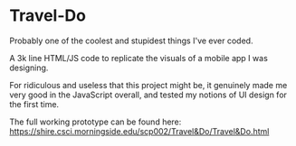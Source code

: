 # Travel-Do
Probably one of the coolest and stupidest things I've ever coded.

A 3k line HTML/JS code to replicate the visuals of a mobile app I was designing.

For ridiculous and useless that this project might be, it genuinely made me very good in the JavaScript overall, and tested my notions of UI design for the first time.

The full working prototype can be found here:
https://shire.csci.morningside.edu/scp002/Travel&Do/Travel&Do.html

